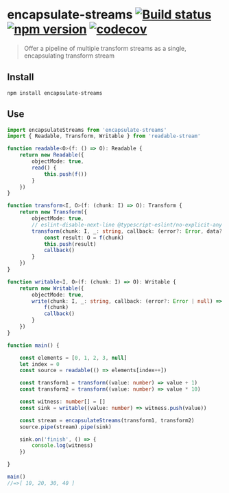 # encapsulate-streams [![Build status](https://travis-ci.org/EricCrosson/encapsulate-streams.svg?branch=master)](https://travis-ci.org/EricCrosson/encapsulate-streams) [![npm version](https://img.shields.io/npm/v/encapsulate-streams.svg)](https://npmjs.org/package/encapsulate-streams) [![codecov](https://codecov.io/gh/EricCrosson/encapsulate-streams/branch/master/graph/badge.svg)](https://codecov.io/gh/EricCrosson/encapsulate-streams)

> Offer a pipeline of multiple transform streams as a single,
> encapsulating transform stream

## Install

```shell
npm install encapsulate-streams
```

## Use

```typescript
import encapsulateStreams from 'encapsulate-streams'
import { Readable, Transform, Writable } from 'readable-stream'

function readable<O>(f: () => O): Readable {
    return new Readable({
        objectMode: true,
        read() {
            this.push(f())
        }
    })
}

function transform<I, O>(f: (chunk: I) => O): Transform {
    return new Transform({
        objectMode: true,
        // eslint-disable-next-line @typescript-eslint/no-explicit-any
        transform(chunk: I, _: string, callback: (error?: Error, data?: any) => void) {
            const result: O = f(chunk)
            this.push(result)
            callback()
        }
    })
}

function writable<I, O>(f: (chunk: I) => O): Writable {
    return new Writable({
        objectMode: true,
        write(chunk: I, _: string, callback: (error?: Error | null) => void) {
            f(chunk)
            callback()
        }
    })
}

function main() {

    const elements = [0, 1, 2, 3, null]
    let index = 0
    const source = readable(() => elements[index++])

    const transform1 = transform((value: number) => value + 1)
    const transform2 = transform((value: number) => value * 10)

    const witness: number[] = []
    const sink = writable((value: number) => witness.push(value))

    const stream = encapsulateStreams(transform1, transform2)
    source.pipe(stream).pipe(sink)

    sink.on('finish', () => {
        console.log(witness)
    })

}

main()
//=>[ 10, 20, 30, 40 ]
```
